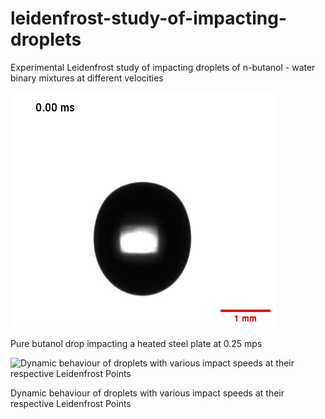 # leidenfrost-study-of-impacting-droplets
Experimental Leidenfrost study of impacting droplets of n-butanol - water binary mixtures at different velocities

![Pure butanol drop impacting heated steel plate at 0.25 mps](anim2.gif)

Pure butanol drop impacting a heated steel plate at 0.25 mps 

![Dynamic behaviour of droplets with various impact speeds at their respective  Leidenfrost Points](dynamic_behaviour.png)

Dynamic behaviour of droplets with various impact speeds at their respective  Leidenfrost Points
